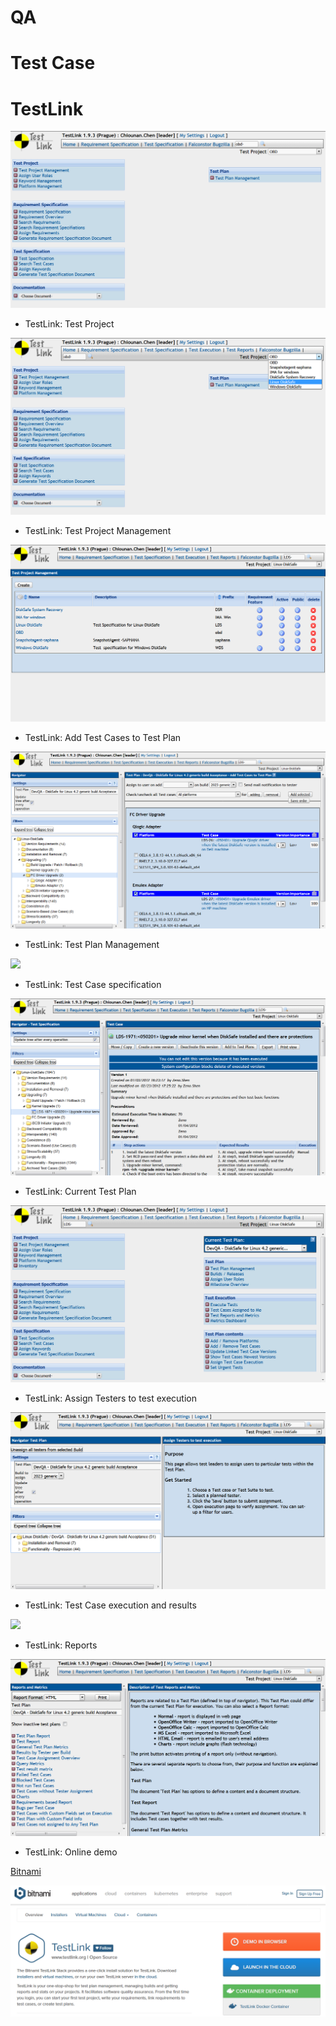 # QA 

# Test Case

# TestLink

![](fig/testlink-home.png)

- TestLink: Test Project

![](fig/testlink-test-project.png)

- TestLink: Test Project Management

![](fig/testlink-test-project-management.png)

- TestLink: Add Test Cases to Test Plan

![](fig/testlink-test-plan.png)

- TestLink: Test Plan Management

![](fig/testlink-plan-management.png)

- TestLink: Test Case specification

![](fig/testlink-test-cases.png)

- TestLink: Current Test Plan

![](fig/testlink-current-test-plan.png)

- TestLink: Assign Testers to test execution

![](fig/testlink-assign-test.png)

- TestLink: Test Case execution and results

![](fig/testlink-case-execution.png)

- TestLink: Reports

![](fig/testlink-report.png)

- TestLink: Online demo

[Bitnami](https://bitnami.com/stack/testlink)

![](fig/bitnami.png)
